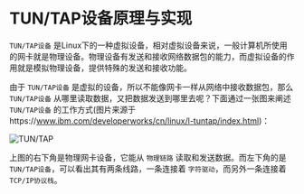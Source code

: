 # TUN/TAP设备原理与实现

`TUN/TAP设备` 是Linux下的一种虚拟设备，相对虚拟设备来说，一般计算机所使用的网卡就是物理设备。物理设备有发送和接收网络数据包的能力，而虚拟设备的作用就是模拟物理设备，提供特殊的发送和接收功能。

由于 `TUN/TAP设备` 是虚拟的设备，所以不能像网卡一样从网络中接收数据包，那么 `TUN/TAP设备` 从哪里读取数据，又把数据发送到哪里去呢？下面通过一张图来阐述 `TUN/TAP设备` 的工作方式(图片来源于https://www.ibm.com/developerworks/cn/linux/l-tuntap/index.html)：

![TUN/TAP](C:\books\my-new-book\images\books\tun_tap.jpg)

上图的右下角是物理网卡设备，它能从 `物理链路` 读取和发送数据。而左下角的是 `TUN/TAP设备`，可以看出其有两条线路，一条连接着 `字符驱动`，而另外一条连接着 `TCP/IP协议栈`。

